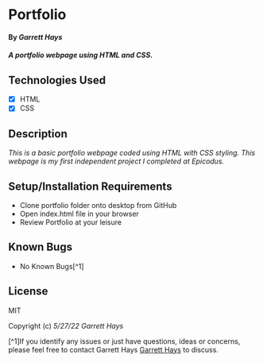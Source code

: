 # Portfolio

#### By _**Garrett Hays**_

#### _A portfolio webpage using HTML and CSS._

## Technologies Used

- [x] HTML
- [x] CSS

## Description

_This is a basic portfolio webpage coded using HTML with CSS styling. This webpage is my first independent project I completed at Epicodus._

## Setup/Installation Requirements

* Clone portfolio folder onto desktop from GitHub
* Open index.html file in your browser
* Review Portfolio at your leisure


## Known Bugs

* No Known Bugs[^1]

## License

MIT

Copyright (c) _5/27/22_ _Garrett Hays_

[^1]If you identify any issues or just have questions, ideas or concerns, please feel free to contact Garrett Hays [Garrett Hays](mailto:GarrettLHays@gmail.com) to discuss.